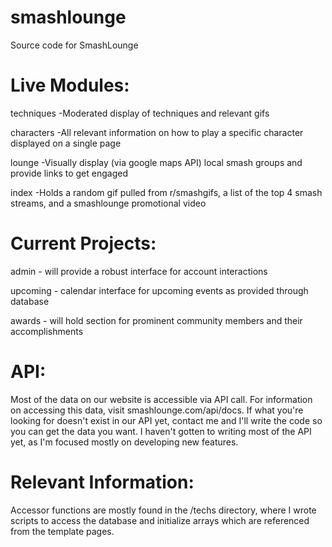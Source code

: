 smashlounge
===========

Source code for SmashLounge


Live Modules:
===========


techniques
	-Moderated display of techniques and relevant gifs

characters
	-All relevant information on how to play a specific character displayed on a single page

lounge
	-Visually display (via google maps API) local smash groups and provide links to get engaged

index
	-Holds a random gif pulled from r/smashgifs, a list of the top 4 smash streams, and a smashlounge promotional video


Current Projects:
===========



admin
	- will provide a robust interface for account interactions

upcoming
	- calendar interface for upcoming events as provided through database

awards
	- will hold section for prominent community members and their accomplishments



API:
===========
Most of the data on our website is accessible via API call. For information on accessing this data, visit smashlounge.com/api/docs. If what you're looking for doesn't exist in our API yet, contact me and I'll write the code so you can get the data you want. I haven't gotten to writing most of the API yet, as I'm focused mostly on developing new features. 

Relevant Information:
===========
Accessor functions are mostly found in the /techs directory, where I wrote scripts to access the database and initialize arrays which are referenced from the template pages.